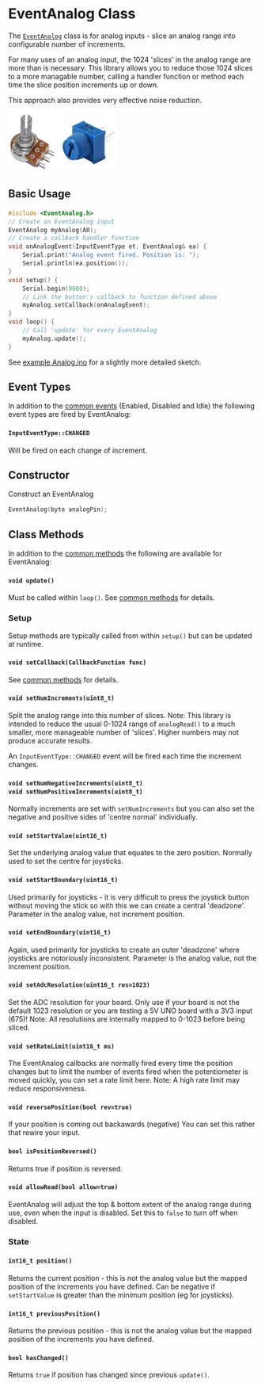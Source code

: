 # EventAnalog Class

The [`EventAnalog`](EventAnalog.md) class is for analog inputs - slice an analog range into configurable number of increments. 

For many uses of an analog input, the 1024 'slices' in the analog range are more than is necessary. This library allows you to reduce those 1024 slices to a more managable number, calling a handler function or method each time the slice position increments up or down.

This approach also provides very effective noise reduction.

![button](../images/potentiometer.png) ![button](../images/pcb-potentiometer.png)


## Basic Usage


```cpp
#include <EventAnalog.h>
// Create an EventAnalog input
EventAnalog myAnalog(A0);
// Create a callback handler function
void onAnalogEvent(InputEventType et, EventAnalog& ea) {
    Serial.print("Analog event fired. Position is: ");
    Serial.println(ea.position());
}
void setup() {
    Serial.begin(9600);
    // Link the button's callback to function defined above
    myAnalog.setCallback(onAnalogEvent);
}
void loop() {
    // Call 'update' for every EventAnalog
    myAnalog.update();
}
```

See [example Analog.ino](../examples/Analog/Analog.ino) for a slightly more detailed sketch.


## Event Types

In addition to the [common events](Common.md#common-events) (Enabled, Disabled and Idle) the following event types are fired by EventAnalog:


#### `InputEventType::CHANGED` 
Will be fired on each change of increment.



## Constructor

Construct an EventAnalog
```cpp
EventAnalog(byte analogPin);
```

## Class Methods

In addition to the [common methods](Common.md#common-methods) the following are available for EventAnalog:

#### `void update()`

Must be called within `loop()`. See [common methods](Common.md#void-update) for details.


### Setup

Setup methods are typically called from within `setup()` but can be updated at runtime.

#### `void setCallback(CallbackFunction func)`

See [common methods](Common.md#void-setcallbackcallbackfunction-func) for details.


#### `void setNumIncrements(uint8_t)`

Split the analog range into this number of slices. Note: This library is intended to reduce the usual 0-1024 range of `analogRead()` to a much smaller, more manageable number of 'slices'. Higher numbers may not produce accurate results.

An `InputEventType::CHANGED` event will be fired each time the increment changes. 


#### `void setNumNegativeIncrements(uint8_t)` </br>`void setNumPositiveIncrements(uint8_t)`
Normally increments are set with `setNumIncrements` but you can also set the negative and positive sides of 'centre normal' individually.


#### `void setStartValue(uint16_t)`
 Set the underlying analog value that equates to the zero position. Normally used to set the centre for joysticks. 

#### `void setStartBoundary(uint16_t)`
Used primarily for joysticks - it is very difficult to press the joystick button without moving the stick so with this we can create a central 'deadzone'. Parameter in the analog value, not increment position. 

#### `void setEndBoundary(uint16_t)`
Again, used primarily for joysticks to create an outer 'deadzone' where joysticks are notoriously inconsistent. Parameter is the analog value, not the increment position.

#### `void setAdcResolution(uint16_t res=1023)`
Set the ADC resolution for your board. Only use if your board is not the default 1023 resolution or you are testing a 5V UNO board with a 3V3 input (675)!
Note: All resolutions are internally mapped to 0-1023 before being sliced.

#### `void setRateLimit(uint16_t ms)`
The EventAnalog callbacks are normally fired every time the position changes but to limit the number of events fired when the potentiometer is moved quickly, you can set a rate limit here. Note: A high rate limit may reduce responsiveness.

#### `void reversePosition(bool rev=true)`
If your position is coming out backawards (negative) You can set this rather that rewire your input.

#### `bool isPositionReversed()`
Returns true if position is reversed.


#### `void allowRead(bool allow=true)`
EventAnalog will adjust the top & bottom extent of the analog range during use, even when the input is disabled. Set this to `false` to turn off when disabled.


### State

#### `int16_t position()`
Returns the current position - this is not the analog value but the mapped position of the increments you have defined. Can be negative if `setStartValue` is greater than the minimum position (eg for joysticks).

#### `int16_t previousPosition()`
Returns the previous position - this is not the analog value but the mapped position of the increments you have defined.

#### `bool hasChanged()`
Returns `true` if position has changed since previous `update()`.

